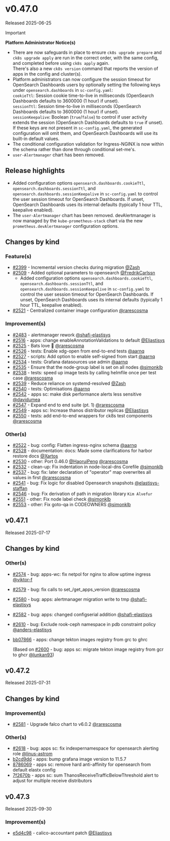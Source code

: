 # v0.47.0

Released 2025-06-25
<!-- -->
> [!IMPORTANT]
> **Platform Administrator Notice(s)**
>
> - There are now safeguards in place to ensure `ck8s upgrade prepare` and `ck8s upgrade apply` are run in the correct order, with the same config, and completed before using `ck8s apply` again.<br>There's also a new `ck8s version` command that reports the version of apps in the config and cluster(s).
> - Platform administrators can now configure the session timeout for OpenSearch Dashboards users by optionally setting the following keys under `opensearch.dashboards` in `sc-config.yaml`:<br>`cookieTtl`: Session cookie time-to-live in milliseconds (OpenSearch Dashboards defaults to 3600000 (1 hour)  if unset).<br>`sessionTtl`: Session time-to-live in milliseconds (OpenSearch Dashboards defaults to 3600000 (1 hour)  if unset).<br>`sessionKeepalive`: Boolean (`true`/`false`) to control if user activity extends the session (OpenSearch Dashboards defaults to `true` if unset).<br>If these keys are not present in `sc-config.yaml`, the generated configuration will omit them, and OpenSearch Dashboards will use its built-in default values.
> - The conditional configuration validation for Ingress-NGINX is now within the schema rather than done through conditional set-me's.
> - `user-Alertmanager` chart has been removed.

## Release highlights

- Added configuration options `opensearch.dashboards.cookieTtl`, `opensearch.dashboards.sessionTtl`, and `opensearch.dashboards.sessionKeepalive` in `sc-config.yaml` to control the user session timeout for OpenSearch Dashboards. If unset, OpenSearch Dashboards uses its internal defaults (typically 1 hour TTL, keepalive enabled).
- The `user-Alertmanager` chart has been removed. devAlertmanager is now managed by the `kube-prometheus-stack` chart via the new `prometheus.devAlertmanager` configuration options.

## Changes by kind

### Feature(s)

- [#2399](https://github.com/elastisys/compliantkubernetes-apps/pull/2399) - Incremental version checks during migration [@Zash](https://github.com/Zash)
- [#2509](https://github.com/elastisys/compliantkubernetes-apps/pull/2509) - Added optional parameters to opensearch [@FredrikCarlssn](https://github.com/FredrikCarlssn)
  - Added configuration options `opensearch.dashboards.cookieTtl`, `opensearch.dashboards.sessionTtl`, and `opensearch.dashboards.sessionKeepalive` in `sc-config.yaml` to control the user session timeout for OpenSearch Dashboards. If unset, OpenSearch Dashboards uses its internal defaults (typically 1 hour TTL, keepalive enabled).
- [#2521](https://github.com/elastisys/compliantkubernetes-apps/pull/2521) - Centralized container image configuration [@rarescosma](https://github.com/rarescosma)

### Improvement(s)

- [#2483](https://github.com/elastisys/compliantkubernetes-apps/pull/2483) - alertmanager rework [@shafi-elastisys](https://github.com/shafi-elastisys)
- [#2516](https://github.com/elastisys/compliantkubernetes-apps/pull/2516) - apps: change enableAnnotationValidations to default [@Eliastisys](https://github.com/Eliastisys)
- [#2525](https://github.com/elastisys/compliantkubernetes-apps/pull/2525) - Bats love 🦇 [@rarescosma](https://github.com/rarescosma)
- [#2526](https://github.com/elastisys/compliantkubernetes-apps/pull/2526) - tests: Enable xdg-open from end-to-end tests [@aarnq](https://github.com/aarnq)
- [#2527](https://github.com/elastisys/compliantkubernetes-apps/pull/2527) - scripts: Add option to enable self-signed from start [@aarnq](https://github.com/aarnq)
- [#2534](https://github.com/elastisys/compliantkubernetes-apps/pull/2534) - tests: Grafana datasources use admin [@aarnq](https://github.com/aarnq)
- [#2535](https://github.com/elastisys/compliantkubernetes-apps/pull/2535) - Ensure that the node-group label is set on all nodes [@simonklb](https://github.com/simonklb)
- [#2538](https://github.com/elastisys/compliantkubernetes-apps/pull/2538) - tests: speed up image tests by calling helmfile once per test case [@rarescosma](https://github.com/rarescosma)
- [#2539](https://github.com/elastisys/compliantkubernetes-apps/pull/2539) - Reduce reliance on systemd-resolved [@Zash](https://github.com/Zash)
- [#2540](https://github.com/elastisys/compliantkubernetes-apps/pull/2540) - tests: Optimisations [@aarnq](https://github.com/aarnq)
- [#2542](https://github.com/elastisys/compliantkubernetes-apps/pull/2542) - apps sc: make disk performance alerts less sensitive [@davidumea](https://github.com/davidumea)
- [#2547](https://github.com/elastisys/compliantkubernetes-apps/pull/2547) - Expand end to end suite (pt. 1) [@rarescosma](https://github.com/rarescosma)
- [#2549](https://github.com/elastisys/compliantkubernetes-apps/pull/2549) - apps sc: Increase thanos distributor replicas [@Eliastisys](https://github.com/Eliastisys)
- [#2550](https://github.com/elastisys/compliantkubernetes-apps/pull/2550) - tests: add end-to-end wrappers for ck8s test components [@rarescosma](https://github.com/rarescosma)

### Other(s)

- [#2522](https://github.com/elastisys/compliantkubernetes-apps/pull/2522) - bug: config: Flatten ingress-nginx schema [@aarnq](https://github.com/aarnq)
- [#2528](https://github.com/elastisys/compliantkubernetes-apps/pull/2528) - documentation: docs: Made some clarifications for harbor restore docs [@Xartos](https://github.com/Xartos)
- [#2530](https://github.com/elastisys/compliantkubernetes-apps/pull/2530) - other: Port 0.46.0 [@HaoruiPeng](https://github.com/HaoruiPeng) [@rarescosma](https://github.com/rarescosma)
- [#2532](https://github.com/elastisys/compliantkubernetes-apps/pull/2532) - clean-up: Fix indentation in node-local-dns Corefile [@simonklb](https://github.com/simonklb)
- [#2537](https://github.com/elastisys/compliantkubernetes-apps/pull/2537) - bug: fix: later declaration of "operator" map overwrites all values in first [@rarescosma](https://github.com/rarescosma)
- [#2541](https://github.com/elastisys/compliantkubernetes-apps/pull/2541) - bug: Fix logic for disabled Opensearch snapshots [@elastisys-staffan](https://github.com/elastisys-staffan)
- [#2546](https://github.com/elastisys/compliantkubernetes-apps/pull/2546) - bug: Fix derivation of path in migration library `Kim Alvefur`
- [#2551](https://github.com/elastisys/compliantkubernetes-apps/pull/2551) - other: Fix node label check [@simonklb](https://github.com/simonklb)
- [#2553](https://github.com/elastisys/compliantkubernetes-apps/pull/2553) - other: Fix goto-qa in CODEOWNERS [@simonklb](https://github.com/simonklb)

## v0.47.1

Released 2025-07-17

## Changes by kind

### Other(s)

- [#2574](https://github.com/elastisys/compliantkubernetes-apps/pull/2574) - bug: apps-wc: fix netpol for nginx to allow uptime ingress [@viktor-f](https://github.com/viktor-f)
- [#2579](https://github.com/elastisys/compliantkubernetes-apps/pull/2579) - bug: fix calls to set_/get_apps_version [@rarescosma](https://github.com/rarescosma)
- [#2580](https://github.com/elastisys/compliantkubernetes-apps/pull/2580) - bug: apps: alertmanager migration write to tmp [@shafi-elastisys](https://github.com/shafi-elastisys)
- [#2582](https://github.com/elastisys/compliantkubernetes-apps/pull/2582) - bug: apps: changed configserial addition [@shafi-elastisys](https://github.com/shafi-elastisys)
- [#2610](https://github.com/elastisys/compliantkubernetes-apps/pull/2610) - bug: Exclude rook-ceph namespace in pdb constraint policy [@anders-elastisys](https://github.com/anders-elastisys)
- [bb07866](https://github.com/elastisys/compliantkubernetes-apps/pull/2608/commits/bb07866c1bb55f47c8b084d3660c10e73dce8b70) - apps: change tekton images registry from grc to ghrc

    (Based on [#2600](https://github.com/elastisys/compliantkubernetes-apps/pull/2600) - bug: apps sc: migrate tekton image registry from gcr to ghcr [@lunkan93](https://github.com/lunkan93))

## v0.47.2

Released 2025-07-31

## Changes by kind

### Improvement(s)

- [#2581](https://github.com/elastisys/compliantkubernetes-apps/pull/2581) - Upgrade falco chart to v6.0.2 [@rarescosma](https://github.com/rarescosma)

### Other(s)

- [#2618](https://github.com/elastisys/compliantkubernetes-apps/pull/2618) - bug: apps sc: fix indexpernamespace for opensearch alerting role [@linus-astrom](https://github.com/linus-astrom)
- [b2cd9dd](https://github.com/elastisys/compliantkubernetes-apps/commit/b2cd9ddc6e7ebb23af74d4b3cd98a57e4d7fabc5) - apps: bump grafana image version to 11.5.7
- [8786069](https://github.com/elastisys/compliantkubernetes-apps/commit/87860693c284dd174270520d0f7fceb42c2771a6) - apps sc: remove hard anti-affinity for opensearch from default elastx config
- [7f2670b](https://github.com/elastisys/compliantkubernetes-apps/commit/7f2670b9222f81c99e3cefe3a2b0316ad4e02fe2) - apps sc: sum ThanosReceiveTrafficBelowThreshold alert to adjust for multiple receive distributors

## v0.47.3

Released 2025-09-30

### Improvement(s)

- [e5d4c98](https://github.com/elastisys/compliantkubernetes-apps/commit/e5d4c983e09fecb367ff7cafe656382653f2c11f) - calico-accountant patch [@Eliastisys](https://github.com/Eliastisys)
